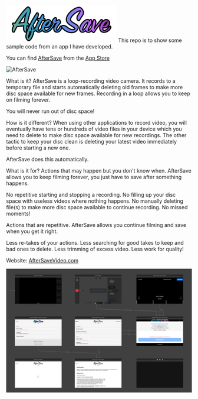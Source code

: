 ![AfterSave](https://github.com/juhani-vainio/AfterSave3/blob/master/images/AfterSaveGradientText.png)
This repo is to show some sample code from an app I have developed.

You can find [AfterSave](https://itunes.apple.com/us/app/aftersave/id1320429958?mt=8) from the [App Store](https://itunes.apple.com/us/app/aftersave/id1320429958?mt=8)


![AfterSave](https://github.com/juhani-vainio/AfterSave3/blob/master/images/AfterSave3_full.mp4.gif)


What is it?
AfterSave is a loop-recording video camera. It records to a temporary file and starts automatically deleting old frames to make more disc space available for new frames. Recording in a loop allows you to keep on filming forever.

You will never run out of disc space!

How is it different?
When using other applications to record video, you will eventually have tens or hundreds of video files in your device which you need to delete to make disc space available for new recordings. The other tactic to keep your disc clean is deleting your latest video immediately before starting a new one.

AfterSave does this automatically.

What is it for?
Actions that may happen but you don't know when.
AfterSave allows you to keep filming forever, you just have to save after something happens.

No repetitive starting and stopping a recording.
No filling up your disc space with useless videos where nothing happens.
No manually deleting file(s) to make more disc space available to continue recording.
No missed moments!

Actions that are repetitive.
AfterSave allows you continue filming and save when you get it right.

Less re-takes of your actions.
Less searching for good takes to keep and bad ones to delete.
Less trimming of excess video.
Less work for quality!

Website:  [AfterSaveVideo.com](https://aftersavevideo.com/)

![Storyboard](https://github.com/juhani-vainio/AfterSave3/blob/master/AfterSave3/AFTERSAVE3_Storyboard.png "Storyboard")

